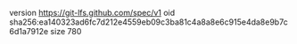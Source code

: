 version https://git-lfs.github.com/spec/v1
oid sha256:ea140323ad6fc7d212e4559eb09c3ba81c4a8a8e6c915e4da8e9b7c6d1a7912e
size 780
